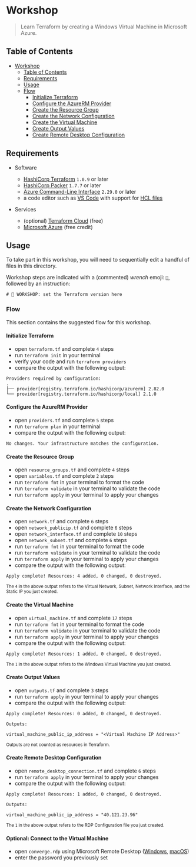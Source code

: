 # Workshop

> Learn Terraform by creating a Windows Virtual Machine in Microsoft Azure.

## Table of Contents

- [Workshop](#workshop)
  - [Table of Contents](#table-of-contents)
  - [Requirements](#requirements)
  - [Usage](#usage)
  - [Flow](#flow)
    - [Initialize Terraform](#initialize-terraform)
    - [Configure the AzureRM Provider](#configure-the-azurerm-provider)
    - [Create the Resource Group](#create-the-resource-group)
    - [Create the Network Configuration](#create-the-network-configuration)
    - [Create the Virtual Machine](#create-the-virtual-machine)
    - [Create Output Values](#create-output-values)
    - [Create Remote Desktop Configuration](#create-remote-desktop-configuration)

## Requirements

* Software
  * [HashiCorp Terraform](https://www.terraform.io/downloads.html) `1.0.9` or later
  * [HashiCorp Packer](https://www.packer.io/downloads) `1.7.7` or later
  * [Azure Command-Line Interface](https://docs.microsoft.com/en-us/cli/azure/) `2.29.0` or later
  * a code editor such as [VS Code](https://code.visualstudio.com) with support for [HCL files](https://marketplace.visualstudio.com/items?itemName=HashiCorp.terraform)

* Services
  * (optional) [Terraform Cloud](https://app.terraform.io/signup/account) (free)
  * [Microsoft Azure](https://azure.microsoft.com/en-us/free/) (free credit)

## Usage

To take part in this workshop, you will need to sequentially edit a handful of files in this directory.

Workshop steps are indicated with a (commented) _wrench_ emoji: `🔧`, followed by an instruction:

```hcl
# 🔧 WORKSHOP: set the Terraform version here
```

### Flow

This section contains the suggested flow for this workshop.

#### Initialize Terraform

* open `terraform.tf` and complete `4` steps
* run `terraform init` in your terminal
* verify your code and run `terraform providers`
* compare the output with the following output:

```shell
Providers required by configuration:
.
├── provider[registry.terraform.io/hashicorp/azurerm] 2.82.0
└── provider[registry.terraform.io/hashicorp/local] 2.1.0
```

#### Configure the AzureRM Provider

* open `providers.tf` and complete `5` steps
* run `terraform plan` in your terminal
* compare the output with the following output:

```shell
No changes. Your infrastructure matches the configuration.
```

#### Create the Resource Group

* open `resource_groups.tf` and complete `4` steps
* open `variables.tf` and complete `2` steps
* run `terraform fmt` in your terminal to format the code
* run `terraform validate` in your terminal to validate the code
* run `terraform apply` in your terminal to apply your changes

#### Create the Network Configuration

* open `network.tf` and complete `6` steps
* open `network_publicip.tf` and complete `6` steps
* open `network_interface.tf` and complete `10` steps
* open `network_subnet.tf` and complete `6` steps
* run `terraform fmt` in your terminal to format the code
* run `terraform validate` in your terminal to validate the code
* run `terraform apply` in your terminal to apply your changes
* compare the output with the following output:

```shell
Apply complete! Resources: 4 added, 0 changed, 0 destroyed.
```

<small>The `4` in the above output refers to the Virtual Network, Subnet, Network Interface, and the Static IP you just created.</small>

#### Create the Virtual Machine

* open `virtual_machine.tf` and complete `17` steps
* run `terraform fmt` in your terminal to format the code
* run `terraform validate` in your terminal to validate the code
* run `terraform apply` in your terminal to apply your changes
* compare the output with the following output:

```shell
Apply complete! Resources: 1 added, 0 changed, 0 destroyed.
```

<small>The `1` in the above output refers to the Windows Virtual Machine you just created.</small>

#### Create Output Values

* open `outputs.tf` and complete `3` steps
* run `terraform apply` in your terminal to apply your changes
* compare the output with the following output:

```shell
Apply complete! Resources: 0 added, 0 changed, 0 destroyed.

Outputs:

virtual_machine_public_ip_address = "<Virtual Machine IP Address>"
```

<small>Outputs are not counted as resources in Terraform.</small>

#### Create Remote Desktop Configuration

* open `remote_desktop_connection.tf` and complete `6` steps
* run `terraform apply` in your terminal to apply your changes
* compare the output with the following output:

```shell
Apply complete! Resources: 1 added, 0 changed, 0 destroyed.

Outputs:

virtual_machine_public_ip_address = "40.121.23.96"
```

<small>The `1` in the above output refers to the RDP Configuration file you just created.</small>

#### Optional: Connect to the Virtual Machine

* open `converge.rdp` using Microsoft Remote Desktop ([Windows](https://www.microsoft.com/en-us/p/microsoft-remote-desktop/9wzdncrfj3ps#activetab=pivot:overviewtab), [macOS](https://apps.apple.com/us/app/microsoft-remote-desktop/id1295203466?mt=12))
* enter the password you previously set
